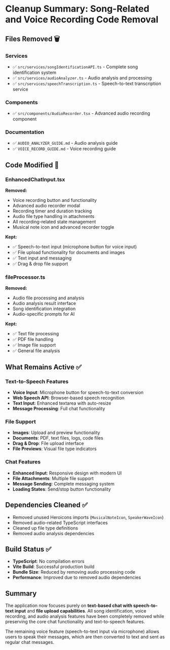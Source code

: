# Cleanup Summary: Song-Related and Voice Recording Code Removal

## Files Removed 🗑️

### Services
- ✅ `src/services/songIdentificationAPI.ts` - Complete song identification system
- ✅ `src/services/audioAnalyzer.ts` - Audio analysis and processing 
- ✅ `src/services/speechTranscription.ts` - Speech-to-text transcription service

### Components  
- ✅ `src/components/AudioRecorder.tsx` - Advanced audio recording component

### Documentation
- ✅ `AUDIO_ANALYZER_GUIDE.md` - Audio analysis guide
- ✅ `VOICE_RECORD_GUIDE.md` - Voice recording guide

## Code Modified 🔧

### EnhancedChatInput.tsx
**Removed:**
- Voice recording button and functionality
- Advanced audio recorder modal
- Recording timer and duration tracking
- Audio file type handling in attachments
- All recording-related state management
- Musical note icon and advanced recorder toggle

**Kept:**
- ✅ Speech-to-text input (microphone button for voice input)
- ✅ File upload functionality for documents and images
- ✅ Text input and messaging
- ✅ Drag & drop file support

### fileProcessor.ts
**Removed:**
- Audio file processing and analysis
- Audio analysis result interface
- Song identification integration
- Audio-specific prompts for AI

**Kept:**
- ✅ Text file processing
- ✅ PDF file handling
- ✅ Image file support
- ✅ General file analysis

## What Remains Active ✅

### Text-to-Speech Features
- **Voice Input**: Microphone button for speech-to-text conversion
- **Web Speech API**: Browser-based speech recognition
- **Text Input**: Enhanced textarea with auto-resize
- **Message Processing**: Full chat functionality

### File Support
- **Images**: Upload and preview functionality
- **Documents**: PDF, text files, logs, code files
- **Drag & Drop**: File upload interface
- **File Previews**: Visual file type indicators

### Chat Features
- **Enhanced Input**: Responsive design with modern UI
- **File Attachments**: Multiple file support
- **Message Sending**: Complete messaging system
- **Loading States**: Send/stop button functionality

## Dependencies Cleaned ✅

- Removed unused Heroicons imports (`MusicalNoteIcon`, `SpeakerWaveIcon`)
- Removed audio-related TypeScript interfaces
- Cleaned up file type definitions
- Removed audio analysis dependencies

## Build Status ✅

- **TypeScript**: No compilation errors
- **Vite Build**: Successful production build
- **Bundle Size**: Reduced by removing audio processing code
- **Performance**: Improved due to removed audio dependencies

## Summary

The application now focuses purely on **text-based chat with speech-to-text input** and **file upload capabilities**. All song identification, voice recording, and audio analysis features have been completely removed while preserving the core chat functionality and text-to-speech features.

The remaining voice feature (speech-to-text input via microphone) allows users to speak their messages, which are then converted to text and sent as regular chat messages.
